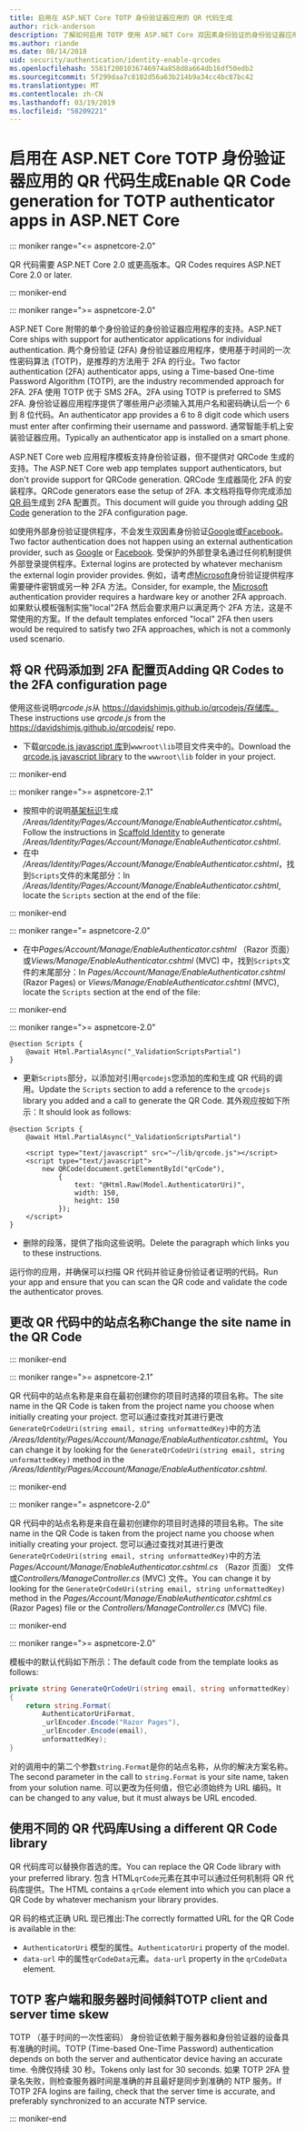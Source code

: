 ```yaml
---
title: 启用在 ASP.NET Core TOTP 身份验证器应用的 QR 代码生成
author: rick-anderson
description: 了解如何启用 TOTP 使用 ASP.NET Core 双因素身份验证的身份验证器应用的 QR 代码生成。
ms.author: riande
ms.date: 08/14/2018
uid: security/authentication/identity-enable-qrcodes
ms.openlocfilehash: 5581f2001036746974a858d8a664db16df50edb2
ms.sourcegitcommit: 5f299daa7c8102d56a63b214b9a34cc4bc87bc42
ms.translationtype: MT
ms.contentlocale: zh-CN
ms.lasthandoff: 03/19/2019
ms.locfileid: "58209221"
---
```

# <a name="enable-qr-code-generation-for-totp-authenticator-apps-in-aspnet-core"></a><span data-ttu-id="6a07e-103">启用在 ASP.NET Core TOTP 身份验证器应用的 QR 代码生成</span><span class="sxs-lookup"><span data-stu-id="6a07e-103">Enable QR Code generation for TOTP authenticator apps in ASP.NET Core</span></span>

::: moniker range="<= aspnetcore-2.0"

<span data-ttu-id="6a07e-104">QR 代码需要 ASP.NET Core 2.0 或更高版本。</span><span class="sxs-lookup"><span data-stu-id="6a07e-104">QR Codes requires ASP.NET Core 2.0 or later.</span></span>

::: moniker-end

::: moniker range=">= aspnetcore-2.0"

<span data-ttu-id="6a07e-105">ASP.NET Core 附带的单个身份验证的身份验证器应用程序的支持。</span><span class="sxs-lookup"><span data-stu-id="6a07e-105">ASP.NET Core ships with support for authenticator applications for individual authentication.</span></span> <span data-ttu-id="6a07e-106">两个身份验证 (2FA) 身份验证器应用程序，使用基于时间的一次性密码算法 (TOTP)，是推荐的方法用于 2FA 的行业。</span><span class="sxs-lookup"><span data-stu-id="6a07e-106">Two factor authentication (2FA) authenticator apps, using a Time-based One-time Password Algorithm (TOTP), are the industry recommended approach for 2FA.</span></span> <span data-ttu-id="6a07e-107">2FA 使用 TOTP 优于 SMS 2FA。</span><span class="sxs-lookup"><span data-stu-id="6a07e-107">2FA using TOTP is preferred to SMS 2FA.</span></span> <span data-ttu-id="6a07e-108">身份验证器应用程序提供了哪些用户必须输入其用户名和密码确认后一个 6 到 8 位代码。</span><span class="sxs-lookup"><span data-stu-id="6a07e-108">An authenticator app provides a 6 to 8 digit code which users must enter after confirming their username and password.</span></span> <span data-ttu-id="6a07e-109">通常智能手机上安装验证器应用。</span><span class="sxs-lookup"><span data-stu-id="6a07e-109">Typically an authenticator app is installed on a smart phone.</span></span>

<span data-ttu-id="6a07e-110">ASP.NET Core web 应用程序模板支持身份验证器，但不提供对 QRCode 生成的支持。</span><span class="sxs-lookup"><span data-stu-id="6a07e-110">The ASP.NET Core web app templates support authenticators, but don't provide support for QRCode generation.</span></span> <span data-ttu-id="6a07e-111">QRCode 生成器简化 2FA 的安装程序。</span><span class="sxs-lookup"><span data-stu-id="6a07e-111">QRCode generators ease the setup of 2FA.</span></span> <span data-ttu-id="6a07e-112">本文档将指导你完成添加[QR 码](https://wikipedia.org/wiki/QR_code)生成到 2FA 配置页。</span><span class="sxs-lookup"><span data-stu-id="6a07e-112">This document will guide you through adding [QR Code](https://wikipedia.org/wiki/QR_code) generation to the 2FA configuration page.</span></span>

<span data-ttu-id="6a07e-113">如使用外部身份验证提供程序，不会发生双因素身份验证[Google](xref:security/authentication/google-logins)或[Facebook](xref:security/authentication/facebook-logins)。</span><span class="sxs-lookup"><span data-stu-id="6a07e-113">Two factor authentication does not happen using an external authentication provider, such as [Google](xref:security/authentication/google-logins) or [Facebook](xref:security/authentication/facebook-logins).</span></span> <span data-ttu-id="6a07e-114">受保护的外部登录名通过任何机制提供外部登录提供程序。</span><span class="sxs-lookup"><span data-stu-id="6a07e-114">External logins are protected by whatever mechanism the external login provider provides.</span></span> <span data-ttu-id="6a07e-115">例如，请考虑[Microsoft](xref:security/authentication/microsoft-logins)身份验证提供程序需要硬件密钥或另一种 2FA 方法。</span><span class="sxs-lookup"><span data-stu-id="6a07e-115">Consider, for example, the [Microsoft](xref:security/authentication/microsoft-logins) authentication provider requires a hardware key or another 2FA approach.</span></span> <span data-ttu-id="6a07e-116">如果默认模板强制实施"local"2FA 然后会要求用户以满足两个 2FA 方法，这是不常使用的方案。</span><span class="sxs-lookup"><span data-stu-id="6a07e-116">If the default templates enforced "local" 2FA then users would be required to satisfy two 2FA approaches, which is not a commonly used scenario.</span></span>

## <a name="adding-qr-codes-to-the-2fa-configuration-page"></a><span data-ttu-id="6a07e-117">将 QR 代码添加到 2FA 配置页</span><span class="sxs-lookup"><span data-stu-id="6a07e-117">Adding QR Codes to the 2FA configuration page</span></span>

<span data-ttu-id="6a07e-118">使用这些说明*qrcode.js*从 https://davidshimjs.github.io/qrcodejs/存储库。</span><span class="sxs-lookup"><span data-stu-id="6a07e-118">These instructions use *qrcode.js* from the https://davidshimjs.github.io/qrcodejs/ repo.</span></span>

* <span data-ttu-id="6a07e-119">下载[qrcode.js javascript 库](https://davidshimjs.github.io/qrcodejs/)到`wwwroot\lib`项目文件夹中的。</span><span class="sxs-lookup"><span data-stu-id="6a07e-119">Download the [qrcode.js javascript library](https://davidshimjs.github.io/qrcodejs/) to the `wwwroot\lib` folder in your project.</span></span>

::: moniker-end

::: moniker range=">= aspnetcore-2.1"

* <span data-ttu-id="6a07e-120">按照中的说明[基架标识](xref:security/authentication/scaffold-identity)生成 */Areas/Identity/Pages/Account/Manage/EnableAuthenticator.cshtml*。</span><span class="sxs-lookup"><span data-stu-id="6a07e-120">Follow the instructions in [Scaffold Identity](xref:security/authentication/scaffold-identity) to generate */Areas/Identity/Pages/Account/Manage/EnableAuthenticator.cshtml*.</span></span>
* <span data-ttu-id="6a07e-121">在中 */Areas/Identity/Pages/Account/Manage/EnableAuthenticator.cshtml*，找到`Scripts`文件的末尾部分：</span><span class="sxs-lookup"><span data-stu-id="6a07e-121">In */Areas/Identity/Pages/Account/Manage/EnableAuthenticator.cshtml*, locate the `Scripts` section at the end of the file:</span></span>

::: moniker-end

::: moniker range="= aspnetcore-2.0"

* <span data-ttu-id="6a07e-122">在中*Pages/Account/Manage/EnableAuthenticator.cshtml* （Razor 页面） 或*Views/Manage/EnableAuthenticator.cshtml* (MVC) 中，找到`Scripts`文件的末尾部分：</span><span class="sxs-lookup"><span data-stu-id="6a07e-122">In *Pages/Account/Manage/EnableAuthenticator.cshtml* (Razor Pages) or *Views/Manage/EnableAuthenticator.cshtml* (MVC), locate the `Scripts` section at the end of the file:</span></span>

::: moniker-end

::: moniker range=">= aspnetcore-2.0"

```cshtml
@section Scripts {
    @await Html.PartialAsync("_ValidationScriptsPartial")
}
```

* <span data-ttu-id="6a07e-123">更新`Scripts`部分，以添加对引用`qrcodejs`您添加的库和生成 QR 代码的调用。</span><span class="sxs-lookup"><span data-stu-id="6a07e-123">Update the `Scripts` section to add a reference to the `qrcodejs` library you added and a call to generate the QR Code.</span></span> <span data-ttu-id="6a07e-124">其外观应按如下所示：</span><span class="sxs-lookup"><span data-stu-id="6a07e-124">It should look as follows:</span></span>

```cshtml
@section Scripts {
    @await Html.PartialAsync("_ValidationScriptsPartial")

    <script type="text/javascript" src="~/lib/qrcode.js"></script>
    <script type="text/javascript">
        new QRCode(document.getElementById("qrCode"),
            {
                text: "@Html.Raw(Model.AuthenticatorUri)",
                width: 150,
                height: 150
            });
    </script>
}
```

* <span data-ttu-id="6a07e-125">删除的段落，提供了指向这些说明。</span><span class="sxs-lookup"><span data-stu-id="6a07e-125">Delete the paragraph which links you to these instructions.</span></span>

<span data-ttu-id="6a07e-126">运行你的应用，并确保可以扫描 QR 代码并验证身份验证者证明的代码。</span><span class="sxs-lookup"><span data-stu-id="6a07e-126">Run your app and ensure that you can scan the QR code and validate the code the authenticator proves.</span></span>

## <a name="change-the-site-name-in-the-qr-code"></a><span data-ttu-id="6a07e-127">更改 QR 代码中的站点名称</span><span class="sxs-lookup"><span data-stu-id="6a07e-127">Change the site name in the QR Code</span></span>

::: moniker-end

::: moniker range=">= aspnetcore-2.1"

<span data-ttu-id="6a07e-128">QR 代码中的站点名称是来自在最初创建你的项目时选择的项目名称。</span><span class="sxs-lookup"><span data-stu-id="6a07e-128">The site name in the QR Code is taken from the project name you choose when initially creating your project.</span></span> <span data-ttu-id="6a07e-129">您可以通过查找对其进行更改`GenerateQrCodeUri(string email, string unformattedKey)`中的方法 */Areas/Identity/Pages/Account/Manage/EnableAuthenticator.cshtml*。</span><span class="sxs-lookup"><span data-stu-id="6a07e-129">You can change it by looking for the `GenerateQrCodeUri(string email, string unformattedKey)` method in the */Areas/Identity/Pages/Account/Manage/EnableAuthenticator.cshtml*.</span></span>

::: moniker-end

::: moniker range="= aspnetcore-2.0"

<span data-ttu-id="6a07e-130">QR 代码中的站点名称是来自在最初创建你的项目时选择的项目名称。</span><span class="sxs-lookup"><span data-stu-id="6a07e-130">The site name in the QR Code is taken from the project name you choose when initially creating your project.</span></span> <span data-ttu-id="6a07e-131">您可以通过查找对其进行更改`GenerateQrCodeUri(string email, string unformattedKey)`中的方法*Pages/Account/Manage/EnableAuthenticator.cshtml.cs* （Razor 页面） 文件或*Controllers/ManageController.cs* (MVC) 文件。</span><span class="sxs-lookup"><span data-stu-id="6a07e-131">You can change it by looking for the `GenerateQrCodeUri(string email, string unformattedKey)` method in the *Pages/Account/Manage/EnableAuthenticator.cshtml.cs* (Razor Pages) file or the *Controllers/ManageController.cs* (MVC) file.</span></span>

::: moniker-end

::: moniker range=">= aspnetcore-2.0"

<span data-ttu-id="6a07e-132">模板中的默认代码如下所示：</span><span class="sxs-lookup"><span data-stu-id="6a07e-132">The default code from the template looks as follows:</span></span>

```csharp
private string GenerateQrCodeUri(string email, string unformattedKey)
{
    return string.Format(
        AuthenticatorUriFormat,
        _urlEncoder.Encode("Razor Pages"),
        _urlEncoder.Encode(email),
        unformattedKey);
}
```

<span data-ttu-id="6a07e-133">对的调用中的第二个参数`string.Format`是你的站点名称，从你的解决方案名称。</span><span class="sxs-lookup"><span data-stu-id="6a07e-133">The second parameter in the call to `string.Format` is your site name, taken from your solution name.</span></span> <span data-ttu-id="6a07e-134">可以更改为任何值，但它必须始终为 URL 编码。</span><span class="sxs-lookup"><span data-stu-id="6a07e-134">It can be changed to any value, but it must always be URL encoded.</span></span>

## <a name="using-a-different-qr-code-library"></a><span data-ttu-id="6a07e-135">使用不同的 QR 代码库</span><span class="sxs-lookup"><span data-stu-id="6a07e-135">Using a different QR Code library</span></span>

<span data-ttu-id="6a07e-136">QR 代码库可以替换你首选的库。</span><span class="sxs-lookup"><span data-stu-id="6a07e-136">You can replace the QR Code library with your preferred library.</span></span> <span data-ttu-id="6a07e-137">包含 HTML`qrCode`元素在其中可以通过任何机制将 QR 代码库提供。</span><span class="sxs-lookup"><span data-stu-id="6a07e-137">The HTML contains a `qrCode` element into which you can place a QR Code by whatever mechanism your library provides.</span></span>

<span data-ttu-id="6a07e-138">QR 码的格式正确 URL 现已推出:</span><span class="sxs-lookup"><span data-stu-id="6a07e-138">The correctly formatted URL for the QR Code is available in the:</span></span>

* <span data-ttu-id="6a07e-139">`AuthenticatorUri` 模型的属性。</span><span class="sxs-lookup"><span data-stu-id="6a07e-139">`AuthenticatorUri` property of the model.</span></span>
* <span data-ttu-id="6a07e-140">`data-url` 中的属性`qrCodeData`元素。</span><span class="sxs-lookup"><span data-stu-id="6a07e-140">`data-url` property in the `qrCodeData` element.</span></span>

## <a name="totp-client-and-server-time-skew"></a><span data-ttu-id="6a07e-141">TOTP 客户端和服务器时间倾斜</span><span class="sxs-lookup"><span data-stu-id="6a07e-141">TOTP client and server time skew</span></span>

<span data-ttu-id="6a07e-142">TOTP （基于时间的一次性密码） 身份验证依赖于服务器和身份验证器的设备具有准确的时间。</span><span class="sxs-lookup"><span data-stu-id="6a07e-142">TOTP (Time-based One-Time Password) authentication depends on both the server and authenticator device having an accurate time.</span></span> <span data-ttu-id="6a07e-143">令牌仅持续 30 秒。</span><span class="sxs-lookup"><span data-stu-id="6a07e-143">Tokens only last for 30 seconds.</span></span> <span data-ttu-id="6a07e-144">如果 TOTP 2FA 登录名失败，则检查服务器时间是准确的并且最好是同步到准确的 NTP 服务。</span><span class="sxs-lookup"><span data-stu-id="6a07e-144">If TOTP 2FA logins are failing, check that the server time is accurate, and preferably synchronized to an accurate NTP service.</span></span>

::: moniker-end
